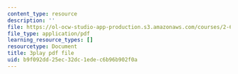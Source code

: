 ```yaml
---
content_type: resource
description: ''
file: https://ol-ocw-studio-app-production.s3.amazonaws.com/courses/2-627-fundamentals-of-photovoltaics-fall-2013/b9f092dd25ec32dc1edec6b96b902f0a_3NQlT1SYpuQ.pdf
file_type: application/pdf
learning_resource_types: []
resourcetype: Document
title: 3play pdf file
uid: b9f092dd-25ec-32dc-1ede-c6b96b902f0a
---
```

